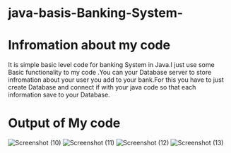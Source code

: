 # java-basis-Banking-System-

# Infromation about my code

It is simple basic level code for banking System in Java.I just use some Basic functionality to my code .You can your Database server to store infromation about your user you add to your bank.For this you have to just create Database and connect if with your java code so that each information save to your Database.

# Output of My code



![Screenshot (10)](https://user-images.githubusercontent.com/83972868/188788304-872f2c48-b732-46e5-8058-947c6121dd43.png)
![Screenshot (11)](https://user-images.githubusercontent.com/83972868/188788316-95b8aa6f-756d-45b1-81ed-ae5a154f0fb2.png)
![Screenshot (12)](https://user-images.githubusercontent.com/83972868/188788323-641c7b00-4f58-4aa2-a462-257474b72843.png)
![Screenshot (13)](https://user-images.githubusercontent.com/83972868/188788329-734def75-5748-4ea9-a3ea-d1f40c5822d4.png)
